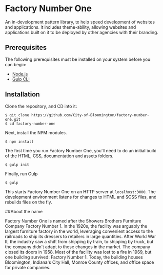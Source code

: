 # Factory Number One

An in-development pattern library, to help speed development of websites and applications. It includes theme-ability, allowing websites and applications built on it to be deployed by other agencies with their branding.

## Prerequisites

The following prerequisites must be installed on your system before you can begin:

* [Node.js](https://nodejs.org/)
* [Gulp CLI](https://www.npmjs.com/package/gulp-cli)

## Installation

Clone the repository, and CD into it:

    $ git clone https://github.com/City-of-Bloomington/factory-number-one.git
    $ cd factory-number-one

Next, install the NPM modules.

    $ npm install

The first time you run Factory Number One, you'll need to do an initial build of the HTML, CSS, documentation and assets folders.

    $ gulp init

Finally, run Gulp

    $ gulp

This starts Factory Number One on an HTTP server at `localhost:3000`. The development environment listens for changes to HTML and SCSS files, and rebuilds files on the fly.

##About the name

Factory Number One is named after the Showers Brothers Furniture Company Factory Number 1. In the 1920s, the facility was arguably the largest furniture factory in the world, leveraging convenient access to the railroads to ship its dressers to retailers in large quantities. After World War II, the industry saw a shift from shipping by train, to shipping by truck, but the company didn't adapt to these changes in the market. The company closed its doors in 1958. Most of the facility was lost to a fire in 1969, but one building survived: Factory Number 1. Today, the building houses Bloomington, Indiana's City Hall, Monroe County offices, and office space for private companies.
